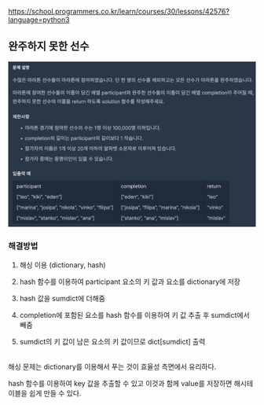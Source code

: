 https://school.programmers.co.kr/learn/courses/30/lessons/42576?language=python3

## 완주하지 못한 선수

![Alt text](image.png)

### 해결방법

1. 해싱 이용 (dictionary, hash)

2. hash 함수를 이용하여 participant 요소의 키 값과 요소를 dictionary에 저장

3. hash 값을 sumdict에 더해줌

4. completion에 포함된 요소를 hash 함수를 이용하여 키 값 추출 후 sumdict에서 빼줌

5. sumdict의 키 값이 남은 요소의 키 값이므로 dict[sumdict] 출력

<br>
해싱 문제는 dictionary를 이용해서 푸는 것이 효율성 측면에서 유리하다.

hash 함수를 이용하여 key 값을 추출할 수 있고 이것과 함께 value를 저장하면 해시테이블을 쉽게 만들 수 있다.